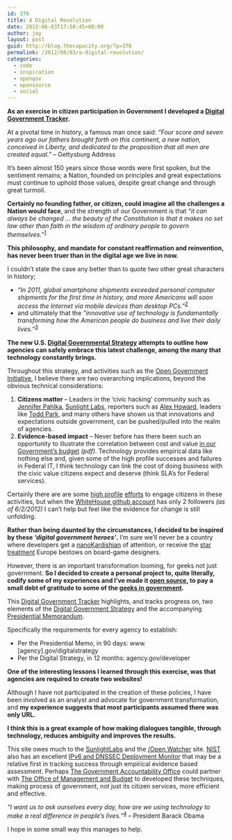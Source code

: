 ```yaml
---
id: 376
title: A Digital Revolution
date: 2012-06-03T17:58:45+00:00
author: jay
layout: post
guid: http://blog.thecapacity.org/?p=376
permalink: /2012/06/03/a-digital-revolution/
categories:
  - code
  - inspiration
  - opengov
  - opensource
  - social
---
```

**As an exercise in citizen participation in Government I developed a [Digital Government Tracker](http://digitalgov-tracker.wjhuie.com/).**

At a pivotal time in history, a famous man once said: _&#8220;Four score and seven years ago our fathers brought forth on this continent, a new nation, conceived in Liberty, and dedicated to the proposition that all men are created equal.&#8221;_ &#8211; Gettysburg Address

It&#8217;s been almost 150 years since those words were first spoken, but the sentiment remains; a Nation, founded on principles and great expectations must continue to uphold those values, despite great change and through great turmoil.

**Certainly no founding father, or citizen, could imagine all the challenges a Nation would face**, and the strength of our Government is that _&#8220;it can always be changed &#8230; the beauty of the Constitution is that it makes no set law other than faith in the wisdom of ordinary people to govern themselves.&#8221;_<sup><a title="1" href="http://www.imdb.com/title/tt0111732/quotes">1</a></sup>

**This philosophy, and mandate for constant reaffirmation and reinvention, has never been truer than in the digital age we live in now.**

I couldn&#8217;t state the case any better than to quote two other great characters in history;

  * _&#8220;In 2011, global smartphone shipments exceeded personal computer shipments for the first time in history, and more Americans will soon access the Internet via mobile devices than desktop PCs.&#8221;_<sup><a title="1" href="http://www.whitehouse.gov/blog/2012/05/23/roadmap-digital-government">2</a></sup>
  * and ultimately that the _&#8220;innovative use of technology is fundamentally transforming how the American people do business and live their daily lives.&#8221;_<sup><a title="3" href="http://www.whitehouse.gov/the-press-office/2012/05/23/presidential-memorandum-building-21st-century-digital-government">3</a></sup>

**The new U.S. [Digital Governmental Strategy](http://www.whitehouse.gov/sites/default/files/omb/egov/digital-government/digital-government.html) attempts to outline how agencies can safely embrace this latest challenge, among the many that technology constantly brings.**

Throughout this strategy, and activities such as the [Open Government Initiative](http://www.whitehouse.gov/open/about "Open Government Initiative"), I believe there are two overarching implications, beyond the obvious technical considerations:

  1. **Citizens matter** &#8211; Leaders in the &#8216;civic hacking&#8217; community such as [Jennifer Pahlka](http://www.ted.com/talks/jennifer_pahlka_coding_a_better_government.html "Jennifer Pahlka"), [Sunlight Labs](http://sunlightlabs.com/ "Sunlight Labs"), reporters such as [Alex Howard](https://twitter.com/#!/digiphile "Alex Howard"), leaders like [Todd Park](http://twitter.com/#!/todd_park "Todd Park"), and many others have shown us that innovations and expectations outside government, can be pushed/pulled into the realm of agencies.
  2. **Evidence-based impact** &#8211; Never before has there been such an opportunity to illustrate the correlation between cost and value [in our Government&#8217;s budget](http://www.whitehouse.gov/sites/default/files/omb/memoranda/2012/m-12-14_1.pdf) _(pdf)_. Technology provides empirical data like nothing else and, given some of the high profile successes and failures in Federal IT, I think technology can link the cost of doing business with the civic value citizens expect and deserve (think SLA&#8217;s for Federal services).

Certainly there are are some [high profile](https://wwws.whitehouse.gov/petitions) [efforts](http://mobility-strategy.ideascale.com/a/topContributors.do) to engage citizens in these activities, but when the  [WhiteHouse github account](https://github.com/whitehouse) has only 2 followers _(as of 6/2/2012)_ I can&#8217;t help but feel like the evidence for change is still unfolding.

**Rather than being daunted by the circumstances, I decided to be inspired by these _&#8216;digital government heroes&#8217;_.** I&#8217;m sure we&#8217;ll never be a country where developers get a [nanoKardishian](http://www.ethanzuckerman.com/blog/2012/05/02/an-idea-worth-at-least-40-nanokardashians-of-your-attention/) of attention, or receive the  [star treatment](http://www.boardgamemovie.com/) Europe bestows on board-game designers.

However, there is an important transformation looming, for geeks not just government. **So I decided to create a personal project to, quite literally, codify some of my experiences and I&#8217;ve made it [open source](https://github.com/thecapacity/digitalgov-tracker), to pay a small debt of gratitude to some of the [geeks in government](http://ben.balter.com/about/ "geeks in government").**

This [Digital Government Tracker](http://digitalgov-tracker.wjhuie.com) highlights, and tracks progress on, two elements of the [Digital Government Strategy](http://www.whitehouse.gov/sites/default/files/omb/egov/digital-government/digital-government.html) and the accompanying [Presidential Memorandum](http://www.whitehouse.gov/the-press-office/2012/05/23/presidential-memorandum-building-21st-century-digital-government).

Specifically the requirements for every agency to establish:

  * Per the Presidential Memo, in 90 days: <a>www.[agency].gov/digitalstrategy</a>
  * Per the Digital Strategy, in 12 months: <a>agency.gov/developer</a>

**One of the interesting lessons I learned through this exercise, was that agencies are required to create two websites!**

Although I have not participated in the creation of these policies, I have been involved as an analyst and advocate for government transformation, and **my experience suggests that most participants assumed there was only URL.**

**I think this is a great example of how making dialogues tangible, through technology, reduces ambiguity and improves the results.**

This site owes much to the [SunlightLabs](http://sunlightlabs.com/) and the  [/Open Watcher](http://sunlightlabs.com/open/) site. [NIST](http://www.nist.gov) also has an excellent  [IPv6 and DNSSEC Deployment Monitor](http://fedv6-deployment.antd.nist.gov/) that may be a relative first in tracking success through empirical evidence based assessment. Perhaps [The Government Accountability Office](http://www.gao.gov/) could partner with [The Office of Management and Budget](http://www.omb.gov) to developed these techniques, making process of government, not just its citizen services, more efficient and effective.

_“I want us to ask ourselves every day, how are we using technology to make a real difference in people’s lives.”_<sup><a href="http://www.whitehouse.gov/sites/default/files/omb/egov/digital-government/digital-government.html">4</a></sup> – President Barack Obama

I hope in some small way this manages to help.